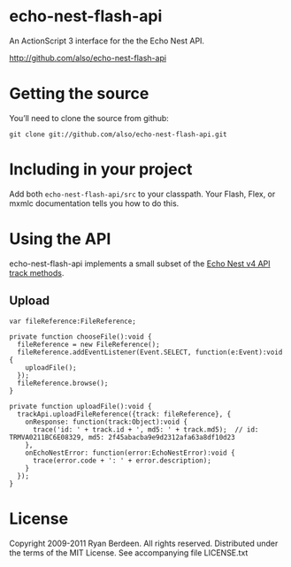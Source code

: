 echo-nest-flash-api
===================

An ActionScript 3 interface for the the Echo Nest API.

http://github.com/also/echo-nest-flash-api

Getting the source
==================

You’ll need to clone the source from github:

    git clone git://github.com/also/echo-nest-flash-api.git

Including in your project
=========================

Add both `echo-nest-flash-api/src` to your classpath. Your Flash, Flex, or mxmlc documentation tells you how to do this.

Using the API
=============

echo-nest-flash-api implements a small subset of the [Echo Nest v4 API track methods][1].

Upload
------

    var fileReference:FileReference;

    private function chooseFile():void {
      fileReference = new FileReference();
      fileReference.addEventListener(Event.SELECT, function(e:Event):void {
        uploadFile();
      });
      fileReference.browse();
    }

    private function uploadFile():void {
      trackApi.uploadFileReference({track: fileReference}, {
        onResponse: function(track:Object):void {
          trace('id: ' + track.id + ', md5: ' + track.md5);  // id: TRMVA0211BC6E08329, md5: 2f45abacba9e9d2312afa63a8df10d23
        },
        onEchoNestError: function(error:EchoNestError):void {
          trace(error.code + ': ' + error.description);
        }
      });
    }

License
=======

Copyright 2009-2011 Ryan Berdeen. All rights reserved.
Distributed under the terms of the MIT License.
See accompanying file LICENSE.txt

 [1]: http://developer.echonest.com/docs/v4/track.html
